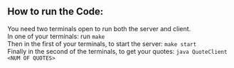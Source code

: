 ## How to run the Code:

You need two terminals open to run both the server and client.<br>
In one of your terminals: run `make`<br>
Then in the first of your terminals, to start the server: `make start`<br>
Finally in the second of the terminals, to get your quotes: `java QuoteClient <NUM OF QUOTES>`
